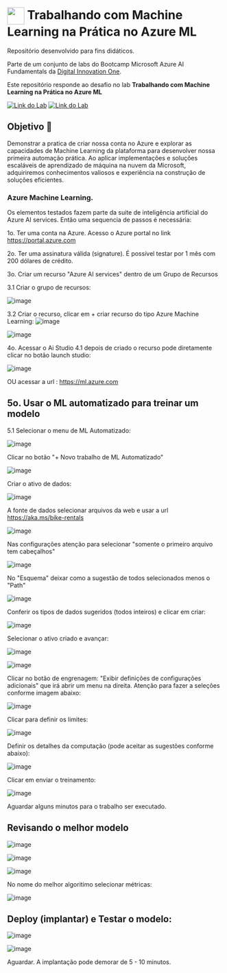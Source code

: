 <h1>
    <a href="https://www.dio.me/">
     <img align="center" width="40px" src="https://hermes.digitalinnovation.one/assets/diome/logo-minimized.png"></a>
    <span> Trabalhando com Machine Learning na Prática no Azure ML </span>
</h1>

Repositório desenvolvido para fins didáticos. 

Parte de um conjunto de labs do Bootcamp Microsoft Azure AI Fundamentals da [Digital Innovation One](https://www.dio.me/).

Este repositório responde ao desafio no lab  **Trabalhando com Machine Learning na Prática no Azure ML** 

[![Link do Lab](https://img.shields.io/badge/▶-000?style=for-the-badge&logo=movie&logoColor=E94D5F)](https://web.dio.me/lab/trabalhando-com-machine-learning-na-pratica-no-azure-ml/learning/feb31f95-6d53-4317-8519-b455fee120fa) 
[![Link do Lab](https://img.shields.io/badge/Acesse%20o%20Lab%20na%20Plataforma-E94D5F?style=for-the-badge)](https://web.dio.me/lab/trabalhando-com-machine-learning-na-pratica-no-azure-ml/learning/feb31f95-6d53-4317-8519-b455fee120fa)

## Objetivo 🎯
Demonstrar a pratica de criar nossa conta no Azure e explorar as capacidades de Machine Learning da plataforma para desenvolver nossa primeira automação prática. 
Ao aplicar implementações e soluções escaláveis de aprendizado de máquina na nuvem da Microsoft, adquiriremos conhecimentos valiosos e experiência na construção de soluções eficientes.

### Azure Machine Learning.

Os elementos testados fazem parte da suite de inteligência artificial do Azure AI services. 
Então uma sequencia de passos é necessária:

1o. Ter uma conta na Azure. Acesso o  Azure portal no link https://portal.azure.com

2o. Ter uma assinatura válida (signature). É possível testar por 1 mês com 200 dólares de crédito.

3o. Criar um recurso "Azure AI services" dentro de um Grupo de Recursos


3.1 Criar o grupo de recursos:

![image](https://github.com/toniacprado/DIO-Trabalhando-com-Machine-Learning-na-Pratica-no-Azure-ML/assets/105946569/2f5b7b4c-d3ee-49d4-9844-b015d6f59c2e)

3.2 Criar o recurso, clicar em + criar recurso do tipo Azure Machine Learning:
![image](https://github.com/toniacprado/DIO-Trabalhando-com-Machine-Learning-na-Pratica-no-Azure-ML/assets/105946569/38781a9a-1c7e-45fd-ae2b-9a97566da28a)

![image](https://github.com/toniacprado/DIO-Trabalhando-com-Machine-Learning-na-Pratica-no-Azure-ML/assets/105946569/7a5fad22-4981-47dd-8655-71a881d01c7a)

4o. Acessar o Ai Studio
4.1 depois de criado o recurso pode diretamente clicar no botão launch studio:

![image](https://github.com/toniacprado/DIO-Trabalhando-com-Machine-Learning-na-Pratica-no-Azure-ML/assets/105946569/70757851-0bd7-486f-a8f9-0e686a203d51)

OU acessar a url : https://ml.azure.com

## 5o. Usar o ML automatizado para treinar um modelo

5.1 Selecionar o menu de ML Automatizado:

![image](https://github.com/toniacprado/DIO-Trabalhando-com-Machine-Learning-na-Pratica-no-Azure-ML/assets/105946569/42ec1865-82f0-42c0-b1f0-6e424103bb99)

Clicar no botão "+ Novo trabalho de ML Automatizado"

![image](https://github.com/toniacprado/DIO-Trabalhando-com-Machine-Learning-na-Pratica-no-Azure-ML/assets/105946569/631b80c3-af31-4320-8cd1-429a304c3885)

Criar o ativo de dados:

![image](https://github.com/toniacprado/DIO-Trabalhando-com-Machine-Learning-na-Pratica-no-Azure-ML/assets/105946569/791b15f9-1ee1-4f41-a900-79a6b035fbce)

A fonte de dados selecionar arquivos da web e usar a url https://aka.ms/bike-rentals

![image](https://github.com/toniacprado/DIO-Trabalhando-com-Machine-Learning-na-Pratica-no-Azure-ML/assets/105946569/87f15d5d-da5a-43e9-8bd2-88de4b4e374c)

Nas configurações atenção para selecionar "somente o primeiro arquivo tem cabeçalhos"

![image](https://github.com/toniacprado/DIO-Trabalhando-com-Machine-Learning-na-Pratica-no-Azure-ML/assets/105946569/9defd680-9221-47ea-95b8-d48544bcebd0)

No "Esquema" deixar como a sugestão de todos selecionados menos o "Path"

![image](https://github.com/toniacprado/DIO-Trabalhando-com-Machine-Learning-na-Pratica-no-Azure-ML/assets/105946569/a69e5429-3464-4e69-9563-d4dc3bfc1327)

Conferir os tipos de dados sugeridos (todos inteiros) e clicar em criar:

![image](https://github.com/toniacprado/DIO-Trabalhando-com-Machine-Learning-na-Pratica-no-Azure-ML/assets/105946569/885b8ea2-9b66-4078-8c39-c0c9b4185e22)


Selecionar o ativo criado e avançar:

![image](https://github.com/toniacprado/DIO-Trabalhando-com-Machine-Learning-na-Pratica-no-Azure-ML/assets/105946569/61fb089b-0abc-48ec-8fb1-4f573f8b26e0)


![image](https://github.com/toniacprado/DIO-Trabalhando-com-Machine-Learning-na-Pratica-no-Azure-ML/assets/105946569/faf94aef-93de-474e-a5b9-848816e1183c)


Clicar no botão de engrenagem: "Exibir definições de configurações adicionais" que irá abrir um menu na direita.
Atenção para fazer a seleções conforme imagem abaixo:

![image](https://github.com/toniacprado/DIO-Trabalhando-com-Machine-Learning-na-Pratica-no-Azure-ML/assets/105946569/10e9805c-28be-46ac-9244-11fc30bf92bd)

Clicar para definir os limites:

![image](https://github.com/toniacprado/DIO-Trabalhando-com-Machine-Learning-na-Pratica-no-Azure-ML/assets/105946569/2537da72-a814-42c2-91fb-9b54107a3883)

Definir os detalhes da computação (pode aceitar as sugestões conforme abaixo):

![image](https://github.com/toniacprado/DIO-Trabalhando-com-Machine-Learning-na-Pratica-no-Azure-ML/assets/105946569/7cfc6d33-e994-438e-a276-51ddb533a56c)

Clicar em enviar o treinamento:

![image](https://github.com/toniacprado/DIO-Trabalhando-com-Machine-Learning-na-Pratica-no-Azure-ML/assets/105946569/b38bb17d-579d-4ca8-b979-e48af1ca65d1)


Aguardar alguns minutos para o trabalho ser executado.

## Revisando o melhor modelo

![image](https://github.com/toniacprado/DIO-Trabalhando-com-Machine-Learning-na-Pratica-no-Azure-ML/assets/105946569/7c5c057c-172f-41a3-afc7-2518fe6e65ca)


![image](https://github.com/toniacprado/DIO-Trabalhando-com-Machine-Learning-na-Pratica-no-Azure-ML/assets/105946569/1e10dd93-a6ac-4c8a-b35b-26c340fe0272)


![image](https://github.com/toniacprado/DIO-Trabalhando-com-Machine-Learning-na-Pratica-no-Azure-ML/assets/105946569/ec89003b-b7d5-4b64-adbd-f1d476e767ac)

No nome do melhor algoritimo selecionar métricas:

![image](https://github.com/toniacprado/DIO-Trabalhando-com-Machine-Learning-na-Pratica-no-Azure-ML/assets/105946569/ab7d2ddf-35eb-43be-a01f-026185d6a2ad)

## Deploy (implantar) e Testar o modelo:

![image](https://github.com/toniacprado/DIO-Trabalhando-com-Machine-Learning-na-Pratica-no-Azure-ML/assets/105946569/8ba515dc-6f44-4a83-8e45-02362978d9c0)

![image](https://github.com/toniacprado/DIO-Trabalhando-com-Machine-Learning-na-Pratica-no-Azure-ML/assets/105946569/e6236c8c-4930-473c-ae5c-380da8786458)

Aguardar. A implantação pode demorar de 5 - 10 minutos.









